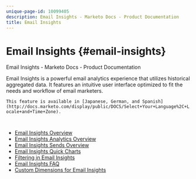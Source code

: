 ```yaml
---
unique-page-id: 10099405
description: Email Insights - Marketo Docs - Product Documentation
title: Email Insights
---
```


# Email Insights {#email-insights}

Email Insights - Marketo Docs - Product Documentation

Email Insights is a powerful email analytics experience that utilizes historical aggregated data. It features an intuitive user interface optimized to fit the needs and workflow of email marketers.

`This feature is available in [Japanese, German, and Spanish](http://docs.marketo.com/display/public/DOCS/Select+Your+Language%2C+Locale+and+Time+Zone).`

`   
`

* [Email Insights Overview](email-insights/email-insights-overview.md)
* [Email Insights Analytics Overview](email-insights/email-insights-analytics-overview.md)
* [Email Insights Sends Overview](email-insights/email-insights-sends-overview.md)
* [Email Insights Quick Charts](email-insights/email-insights-quick-charts.md)
* [Filtering in Email Insights](email-insights/filtering-in-email-insights.md)
* [Email Insights FAQ](email-insights/email-insights-faq.md)
* [Custom Dimensions for Email Insights](email-insights/custom-dimensions-for-email-insights.md)

